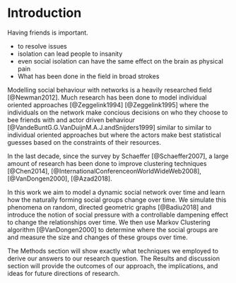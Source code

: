 
# Introduction

<!--TODO: preamble importance of friendship-->
Having friends is important.
- to resolve issues
- isolation can lead people to insanity
- even social isolation can have the same effect on the brain as physical pain
- What has been done in the field in broad strokes

Modelling social behaviour with networks is a heavily researched field [@Newman2012]. Much research has been done to model individual oriented approaches [@Zeggelink1994] [@Zeggelink1995] where the individuals on the network make concious decisions on who they choose to bee friends with and actor driven behaviour [@VandeBuntG.G.VanDuijnM.A.J.andSnijders1999] similar to similar to individual oriented approaches but where the actors make best statistical guesses based on the constraints of their resources.

In the last decade, since the survey by Schaeffer [@Schaeffer2007], a large amount of research has been done to improve clustering techniques [@Chen2014], [@InternationalConferenceonWorldWideWeb2008], [@VanDongen2000], [@Azad2018].


<!--examples in industry
- Facebook's recommender
- Amazon's recommender
- Ads
- Help in psychology
- 
-->

<!--What's been done in the research so far and why there is a gap-->

<!--
The research can be grouped by these three sections:
- Initialisations of the networks:
  - How the initialised networks imitate the static snapshots of real-life social networks
  - The ease of visualisations of these networks
  - how different network generators can model different kinds of real-life networks
  - The performance characteristics of these networks
  - whether some networks can be approximated by other methods
- Clustering the graphs:
  - local vs global
  - agglomerative vs hierarchical
  - K-Means
  - markov clustering
- Changing the network over time
  - how relationships change over time
  - what we think of the opinions of others
-->


<!--this might be a bit much
rather go at it from the point of view of what has been done in the literature to model the phenomenon
-->

In this work we aim to model a dynamic social network over time and learn how the naturally forming social groups change over time. We simulate this phenomena on random, directed geometric graphs [@Badiu2018] and introduce the notion of social pressure with a controllable dampening effect to change the relationships over time. We then use Markov Clustering algorithm [@VanDongen2000] to determine where the social groups are and measure the size and changes of these groups over time.

The Methods section will show exactly what techniques we employed to derive our answers to our research question. The Results and discussion section will provide the outcomes of our approach, the implications, and ideas for future directions of research.
